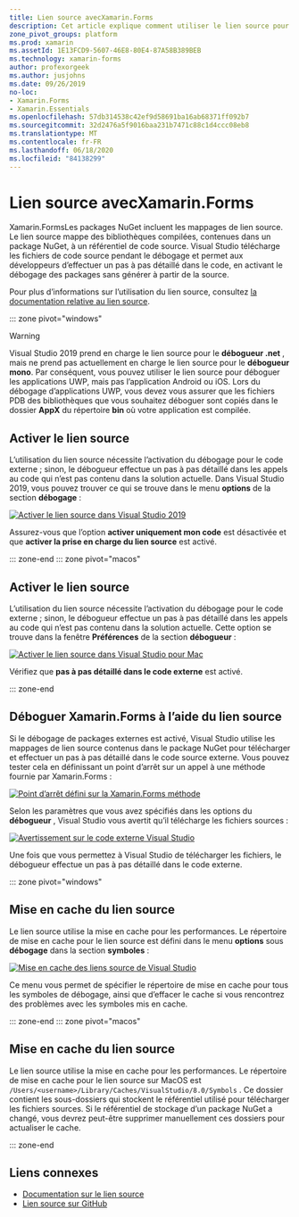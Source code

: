 ```yaml
---
title: Lien source avecXamarin.Forms
description: Cet article explique comment utiliser le lien source pour déboguer dans Xamarin.Forms .
zone_pivot_groups: platform
ms.prod: xamarin
ms.assetId: 1E13FCD9-5607-46E8-80E4-87A58B389BEB
ms.technology: xamarin-forms
author: profexorgeek
ms.author: jusjohns
ms.date: 09/26/2019
no-loc:
- Xamarin.Forms
- Xamarin.Essentials
ms.openlocfilehash: 57db314538c42ef9d58691ba16ab68371ff092b7
ms.sourcegitcommit: 32d2476a5f9016baa231b7471c88c1d4ccc08eb8
ms.translationtype: MT
ms.contentlocale: fr-FR
ms.lasthandoff: 06/18/2020
ms.locfileid: "84138299"
---
```

# <a name="source-link-with-xamarinforms"></a>Lien source avecXamarin.Forms

Xamarin.FormsLes packages NuGet incluent les mappages de lien source. Le lien source mappe des bibliothèques compilées, contenues dans un package NuGet, à un référentiel de code source. Visual Studio télécharge les fichiers de code source pendant le débogage et permet aux développeurs d’effectuer un pas à pas détaillé dans le code, en activant le débogage des packages sans générer à partir de la source.

Pour plus d’informations sur l’utilisation du lien source, consultez [la documentation relative au lien source](/dotnet/standard/library-guidance/sourcelink).

::: zone pivot="windows"

> [!WARNING]
> Visual Studio 2019 prend en charge le lien source pour le **débogueur .net** , mais ne prend pas actuellement en charge le lien source pour le **débogueur mono**. Par conséquent, vous pouvez utiliser le lien source pour déboguer les applications UWP, mais pas l’application Android ou iOS. Lors du débogage d’applications UWP, vous devez vous assurer que les fichiers PDB des bibliothèques que vous souhaitez déboguer sont copiés dans le dossier **AppX** du répertoire **bin** où votre application est compilée.

## <a name="enable-source-link"></a>Activer le lien source

L’utilisation du lien source nécessite l’activation du débogage pour le code externe ; sinon, le débogueur effectue un pas à pas détaillé dans les appels au code qui n’est pas contenu dans la solution actuelle. Dans Visual Studio 2019, vous pouvez trouver ce qui se trouve dans le menu **options** de la section **débogage** :

[![Activer le lien source dans Visual Studio 2019](sourcelink-images/sourcelink-enable-pc-cropped.png)](sourcelink-images/sourcelink-enable-pc.png#lightbox)

Assurez-vous que l’option **activer uniquement mon code** est désactivée et que **activer la prise en charge du lien source** est activé.

::: zone-end
::: zone pivot="macos"

## <a name="enable-source-link"></a>Activer le lien source

L’utilisation du lien source nécessite l’activation du débogage pour le code externe ; sinon, le débogueur effectue un pas à pas détaillé dans les appels au code qui n’est pas contenu dans la solution actuelle. Cette option se trouve dans la fenêtre **Préférences** de la section **débogueur** :

[![Activer le lien source dans Visual Studio pour Mac](sourcelink-images/sourcelink-enable-mac-cropped.png)](sourcelink-images/sourcelink-enable-mac.png#lightbox)

Vérifiez que **pas à pas détaillé dans le code externe** est activé.

::: zone-end

## <a name="debug-xamarinforms-using-source-link"></a>Déboguer Xamarin.Forms à l’aide du lien source

Si le débogage de packages externes est activé, Visual Studio utilise les mappages de lien source contenus dans le package NuGet pour télécharger et effectuer un pas à pas détaillé dans le code source externe. Vous pouvez tester cela en définissant un point d’arrêt sur un appel à une méthode fournie par Xamarin.Forms :

[![Point d’arrêt défini sur la Xamarin.Forms méthode](sourcelink-images/breakpoint-cropped.png)](sourcelink-images/external-code-available.png#lightbox)

Selon les paramètres que vous avez spécifiés dans les options du **débogueur** , Visual Studio vous avertit qu’il télécharge les fichiers sources :

[![Avertissement sur le code externe Visual Studio](sourcelink-images/external-code-cropped.png)](sourcelink-images/external-code-available.png#lightbox)

Une fois que vous permettez à Visual Studio de télécharger les fichiers, le débogueur effectue un pas à pas détaillé dans le code externe.

::: zone pivot="windows"

## <a name="source-link-caching"></a>Mise en cache du lien source

Le lien source utilise la mise en cache pour les performances. Le répertoire de mise en cache pour le lien source est défini dans le menu **options** sous **débogage** dans la section **symboles** :

[![Mise en cache des liens source de Visual Studio](sourcelink-images/sourcelink-caching-pc-cropped.png)](sourcelink-images/sourcelink-caching-pc.png#lightbox)

Ce menu vous permet de spécifier le répertoire de mise en cache pour tous les symboles de débogage, ainsi que d’effacer le cache si vous rencontrez des problèmes avec les symboles mis en cache.

::: zone-end
::: zone pivot="macos"

## <a name="source-link-caching"></a>Mise en cache du lien source

Le lien source utilise la mise en cache pour les performances. Le répertoire de mise en cache pour le lien source sur MacOS est `/Users/<username>/Library/Caches/VisualStudio/8.0/Symbols` . Ce dossier contient les sous-dossiers qui stockent le référentiel utilisé pour télécharger les fichiers sources. Si le référentiel de stockage d’un package NuGet a changé, vous devrez peut-être supprimer manuellement ces dossiers pour actualiser le cache.

::: zone-end

## <a name="related-links"></a>Liens connexes

- [Documentation sur le lien source](/dotnet/standard/library-guidance/sourcelink)
- [Lien source sur GitHub](https://github.com/dotnet/sourcelink)
